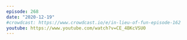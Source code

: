 ```yaml
---
episode: 268
date: "2020-12-19"
#crowdcast: https://www.crowdcast.io/e/in-lieu-of-fun-episode-162
youtube: https://www.youtube.com/watch?v=CE_4BKcVSU0
---
```

